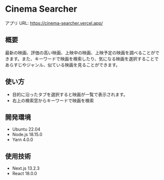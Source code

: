 # Cinema Searcher

アプリ URL: https://cinema-searcher.vercel.app/

## 概要

最新の映画、評価の高い映画、上映中の映画、上映予定の映画を調べることができます。また、キーワードで映画を検索したり、気になる映画を選択することであらすじやジャンル、似ている映画を見ることができます。

## 使い方

-   目的に沿ったタブを選択すると映画が一覧で表示されます。
-   右上の検索窓からキーワードで映画を検索

## 開発環境

-   Ubuntu 22.04
-   Node.js 18.15.0
-   Yarn 4.0.0

## 使用技術

-   Next.js 13.2.3
-   React 18.0.0

